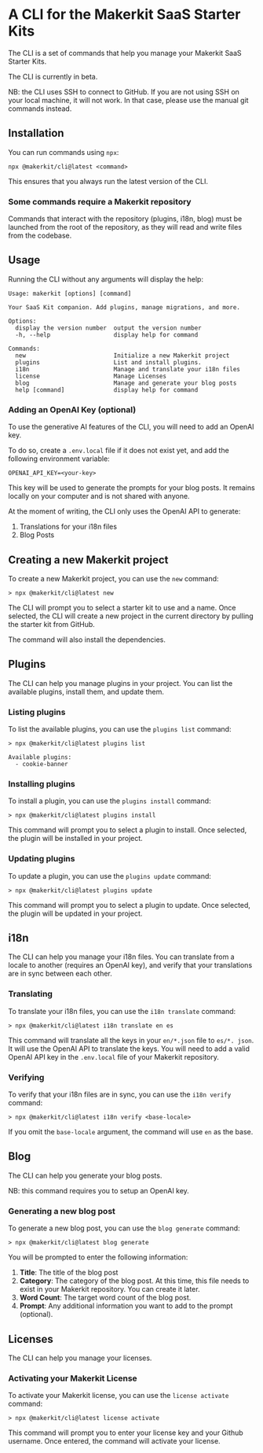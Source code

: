 # A CLI for the Makerkit SaaS Starter Kits

The CLI is a set of commands that help you manage your Makerkit SaaS Starter Kits.

The CLI is currently in beta.

NB: the CLI uses SSH to connect to GitHub. If you are not using SSH on your local machine, it will not work. In that case, please use the manual git commands instead.

## Installation

You can run commands using `npx`:

```
npx @makerkit/cli@latest <command>
```

This ensures that you always run the latest version of the CLI.

### Some commands require a Makerkit repository

Commands that interact with the repository (plugins, i18n, blog) must be 
launched from the root of the repository, as they will read and write files 
from the codebase.

## Usage

Running the CLI without any arguments will display the help:

```
Usage: makerkit [options] [command]

Your SaaS Kit companion. Add plugins, manage migrations, and more.

Options:
  display the version number  output the version number
  -h, --help                  display help for command

Commands:
  new                         Initialize a new Makerkit project
  plugins                     List and install plugins.
  i18n                        Manage and translate your i18n files
  license                     Manage Licenses
  blog                        Manage and generate your blog posts
  help [command]              display help for command
```

### Adding an OpenAI Key (optional)

To use the generative AI features of the CLI, you will need to add an OpenAI 
key. 

To do so, create a `.env.local` file if it does not exist yet, and add the
following environment variable:

```
OPENAI_API_KEY=<your-key>
```

This key will be used to generate the prompts for your blog posts. It
remains locally on your computer and is not shared with anyone.

At the moment of writing, the CLI only uses the OpenAI API to generate:
1. Translations for your i18n files
2. Blog Posts

## Creating a new Makerkit project

To create a new Makerkit project, you can use the `new` command:

```
> npx @makerkit/cli@latest new
```

The CLI will prompt you to select a starter kit to use and a name. Once 
selected, the CLI will create a new project in the current directory by 
pulling the starter kit from GitHub.

The command will also install the dependencies.

## Plugins

The CLI can help you manage plugins in your project. You can list the available plugins, install them, and update them.

### Listing plugins

To list the available plugins, you can use the `plugins list` command:

```
> npx @makerkit/cli@latest plugins list

Available plugins:
  - cookie-banner
```

### Installing plugins

To install a plugin, you can use the `plugins install` command:

```
> npx @makerkit/cli@latest plugins install
```

This command will prompt you to select a plugin to install. Once selected, the plugin will be installed in your project.

### Updating plugins

To update a plugin, you can use the `plugins update` command:

```
> npx @makerkit/cli@latest plugins update
```

This command will prompt you to select a plugin to update. Once selected, the plugin will be updated in your project.

## i18n

The CLI can help you manage your i18n files. You can translate from a locale 
to another (requires an OpenAI key), and verify that your translations are 
in sync between each other.

### Translating

To translate your i18n files, you can use the `i18n translate` command:

```
> npx @makerkit/cli@latest i18n translate en es
```

This command will translate all the keys in your `en/*.json` file to `es/*.
json`. It will use the OpenAI API to translate the keys. You will need to 
add a valid OpenAI API key in the `.env.local` file of your Makerkit repository.

### Verifying

To verify that your i18n files are in sync, you can use the `i18n verify` command:

```
> npx @makerkit/cli@latest i18n verify <base-locale>
```

If you omit the `base-locale` argument, the command will use `en` as the base.

## Blog

The CLI can help you generate your blog posts. 

NB: this command requires you to setup an OpenAI key.

### Generating a new blog post

To generate a new blog post, you can use the `blog generate` command:

```
> npx @makerkit/cli@latest blog generate
```

You will be prompted to enter the following information:
1. **Title**: The title of the blog post
2. **Category**: The category of the blog post. At this time, this file 
   needs to exist in 
   your Makerkit repository. You can create it later.
3. **Word Count**: The target word count of the blog post.
4. **Prompt**: Any additional information you want to add to the prompt 
   (optional).

## Licenses

The CLI can help you manage your licenses.

### Activating your Makerkit License

To activate your Makerkit license, you can use the `license activate` command:

```
> npx @makerkit/cli@latest license activate
```

This command will prompt you to enter your license key and your Github username. Once entered, the command will activate your license.
